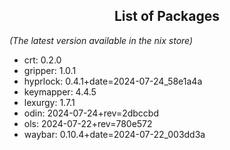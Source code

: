 <!--- This list was auto-generated by ./helper.sh. DO NOT edit this file manually. -->

<h2 align="center">List of Packages</h2>

_(The latest version available in the nix store)_

- crt: 0.2.0
- gripper: 1.0.1
- hyprlock: 0.4.1+date=2024-07-24_58e1a4a
- keymapper: 4.4.5
- lexurgy: 1.7.1
- odin: 2024-07-24+rev=2dbccbd
- ols: 2024-07-22+rev=780e572
- waybar: 0.10.4+date=2024-07-22_003dd3a
